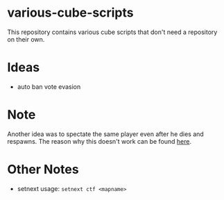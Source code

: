 # various-cube-scripts

This repository contains various cube scripts that don't need a repository on their own.


# Ideas

* auto ban vote evasion

# Note

Another idea was to spectate the same player even after he dies and respawns. The reason why this doesn't work can be found [here](https://forum.cubers.net/thread-7495.html).

# Other Notes

* setnext usage: `setnext ctf <mapname>`
